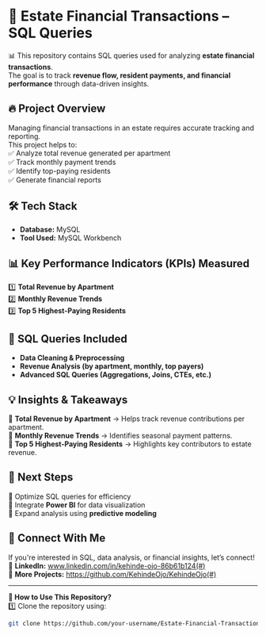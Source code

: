 # 🏢 Estate Financial Transactions – SQL Queries  

📊 This repository contains SQL queries used for analyzing **estate financial transactions**.  
The goal is to track **revenue flow, resident payments, and financial performance** through data-driven insights.  

## 🔥 Project Overview  
Managing financial transactions in an estate requires accurate tracking and reporting.  
This project helps to:  
✅ Analyze total revenue generated per apartment  
✅ Track monthly payment trends  
✅ Identify top-paying residents  
✅ Generate financial reports  

## 🛠️ Tech Stack  
- **Database:** MySQL  
- **Tool Used:** MySQL Workbench  

## 📊 Key Performance Indicators (KPIs) Measured  
1️⃣ **Total Revenue by Apartment**  
2️⃣ **Monthly Revenue Trends**  
3️⃣ **Top 5 Highest-Paying Residents**  

## 📂 SQL Queries Included  
- **Data Cleaning & Preprocessing**  
- **Revenue Analysis (by apartment, monthly, top payers)**  
- **Advanced SQL Queries (Aggregations, Joins, CTEs, etc.)**  

## 💡 Insights & Takeaways  
📌 **Total Revenue by Apartment** → Helps track revenue contributions per apartment.  
📌 **Monthly Revenue Trends** → Identifies seasonal payment patterns.  
📌 **Top 5 Highest-Paying Residents** → Highlights key contributors to estate revenue.  

## 🚀 Next Steps  
🔹 Optimize SQL queries for efficiency  
🔹 Integrate **Power BI** for data visualization  
🔹 Expand analysis using **predictive modeling**  

## 🤝 Connect With Me  
If you're interested in SQL, data analysis, or financial insights, let’s connect!  
📩 **LinkedIn:** www.linkedin.com/in/kehinde-ojo-86b61b124(#)  
📁 **More Projects:** https://github.com/KehindeOjo/KehindeOjo(#)  

---

**🔗 How to Use This Repository?**  
1️⃣ Clone the repository using:  
   ```bash
   git clone https://github.com/your-username/Estate-Financial-Transactions.git
